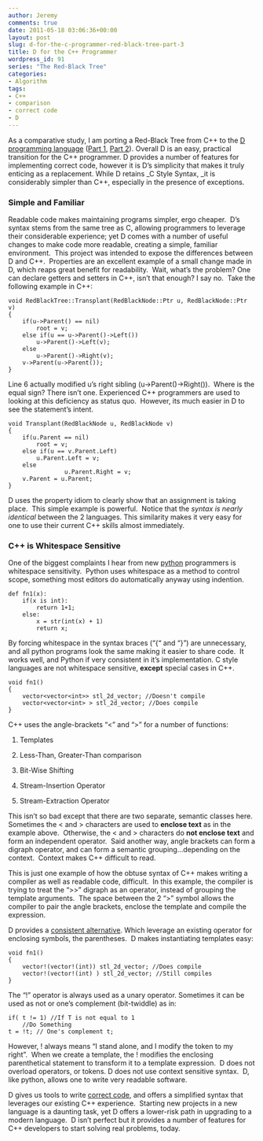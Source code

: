 ```yaml
---
author: Jeremy
comments: true
date: 2011-05-18 03:06:36+00:00
layout: post
slug: d-for-the-c-programmer-red-black-tree-part-3
title: D for the C++ Programmer
wordpress_id: 91
series: "The Red-Black Tree"
categories:
- Algorithm
tags:
- C++
- comparison
- correct code
- D
---
```


As a comparative study, I am porting a Red-Black Tree from C++ to the [D programming language](http://www.digitalmars.com/d/2.0/dmd-linux.html) ([Part 1](http://www.codestrokes.com/archives/59), [Part 2](http://www.codestrokes.com/archives/83)). Overall D is an easy, practical transition for the C++ programmer. D provides a number of features for implementing correct code, however it is D’s simplicity that makes it truly enticing as a replacement. While D retains _C Style Syntax, _it is considerably simpler than C++, especially in the presence of exceptions.

<!-- more -->


### Simple and Familiar


Readable code makes maintaining programs simpler, ergo cheaper.  D’s syntax stems from the same tree as C, allowing programmers to leverage their considerable experience; yet D comes with a number of useful changes to make code more readable, creating a simple, familiar environment.  This project was intended to expose the differences between D and C++.  Properties are an excellent example of a small change made in D, which reaps great benefit for readability.  Wait, what’s the problem? One can declare getters and setters in C++, isn’t that enough? I say no.  Take the following example in C++:

    
    void RedBlackTree::Transplant(RedBlackNode::Ptr u, RedBlackNode::Ptr v)
    {
        if(u->Parent() == nil)
            root = v;
        else if(u == u->Parent()->Left())
            u->Parent()->Left(v);
        else
            u->Parent()->Right(v);
        v->Parent(u->Parent());
    }


Line 6 actually modified u’s right sibling (u->Parent()->Right()).  Where is the equal sign? There isn’t one. Experienced C++ programmers are used to looking at this deficiency as status quo.  However, its much easier in D to see the statement’s intent.

    
    void Transplant(RedBlackNode u, RedBlackNode v)
    {
    	if(u.Parent == nil)
    		root = v;
    	else if(u == v.Parent.Left)
    		u.Parent.Left = v;
    	else
                    u.Parent.Right = v;
    	v.Parent = u.Parent;
    }


D uses the property idiom to clearly show that an assignment is taking place.  This simple example is powerful.  Notice that the _syntax is nearly identical_ between the 2 languages. This similarity makes it very easy for one to use their current C++ skills almost immediately.


### C++ is Whitespace Sensitive


One of the biggest complaints I hear from new [python](http://www.python.org) programmers is whitespace sensitivity.  Python uses whitespace as a method to control scope, something most editors do automatically anyway using indention.

    
    def fn1(x):
        if(x is int):
            return 1+1;
        else:
            x = str(int(x) + 1)
            return x;


By forcing whitespace in the syntax braces (“{“ and “}”) are unnecessary, and all python programs look the same making it easier to share code.  It works well, and Python if very consistent in it’s implementation. C style languages are not whitespace sensitive, **except** special cases in C++.

    
    void fn1()
    {
    	vector<vector<int>> stl_2d_vector; //Doesn't compile
    	vector<vector<int> > stl_2d_vector; //Does compile
    }


C++ uses the angle-brackets “<” and “>” for a number of functions:



	
  1. Templates

	
  2. Less-Than, Greater-Than comparison

	
  3. Bit-Wise Shifting

	
  4. Stream-Insertion Operator

	
  5. Stream-Extraction Operator


This isn’t so bad except that there are two separate, semantic classes here.  Sometimes the < and > characters are used to **enclose text** as in the <int> example above.  Otherwise, the < and > characters do **not enclose text** and form an independent operator.  Said another way, angle brackets can form a digraph operator, and can form a semantic grouping…depending on the context.  Context makes C++ difficult to read.

This is just one example of how the obtuse syntax of C++ makes writing a compiler as well as readable code, difficult.  In this example, the compiler is trying to treat the “>>” digraph as an operator, instead of grouping the template arguments.  The space between the 2 “>” symbol allows the compiler to pair the angle brackets, enclose the template and compile the expression.

D provides a [consistent alternative](http://www.digitalmars.com/d/2.0/templates-revisited.html). Which leverage an existing operator for enclosing symbols, the parentheses.  D makes instantiating templates easy:

    
    void fn1()
    {
    	vector!(vector!(int)) stl_2d_vector; //Does compile
    	vector!(vector!(int) ) stl_2d_vector; //Still compiles
    }


The “!” operator is always used as a unary operator. Sometimes it can be used as not or one’s complement (bit-twiddle) as in:

    
    if( t != 1) //If T is not equal to 1
        //Do Something
    t = !t; // One's complement t;


However, ! always means “I stand alone, and I modify the token to my right”.  When we create a template, the ! modifies the enclosing parenthetical statement to transform it to a template expression.  D does not overload operators, or tokens. D does not use context sensitive syntax.  D, like python, allows one to write very readable software.

D gives us tools to write [correct code](http://www.codestrokes.com/archives/83), and offers a simplified syntax that leverages our existing C++ experience.  Starting new projects in a new language is a daunting task, yet D offers a lower-risk path in upgrading to a modern language.  D isn’t perfect but it provides a number of features for C++ developers to start solving real problems, today.
